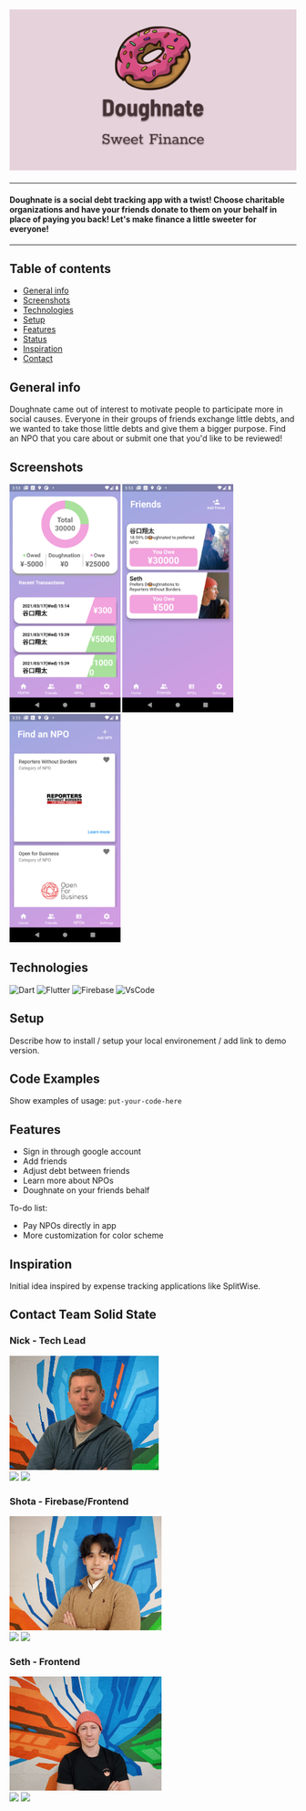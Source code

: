 ## <img src="./assets/doughnateBG.png" alt="doughnate logo image with a donut">

---

#### Doughnate is a social debt tracking app with a twist! Choose charitable organizations and have your friends donate to them on your behalf in place of paying you back! Let's make finance a little sweeter for everyone!

---

## Table of contents

- [General info](#general-info)
- [Screenshots](#screenshots)
- [Technologies](#technologies)
- [Setup](#setup)
- [Features](#features)
- [Status](#status)
- [Inspiration](#inspiration)
- [Contact](#contact)

## General info

Doughnate came out of interest to motivate people to participate more in social causes. Everyone in their groups of friends exchange little debts, and we wanted to take those little debts and give them a bigger purpose. Find an NPO that you care about or submit one that you'd like to be reviewed!

## Screenshots

<img src="./assets/screenshot.png" alt="Home image of Doughnate app" height="400px">
<img src="./assets/friendsview.png" alt="friends image of Doughnate app" height="400px">
<img src="./assets/npoview.png" alt="npo image of Doughnate app" height="400px">

## Technologies

![Dart](https://img.shields.io/badge/-Dart-000000?style=flat-square&logo=Dart)
![Flutter](https://img.shields.io/badge/-Flutter-000000?style=flat-square&logo=Flutter)
![Firebase](https://img.shields.io/badge/-Firebase-000000?style=flat-square&logo=Firebase)
![VsCode](https://img.shields.io/badge/-VsCode-000000?style=flat-square&logo=visual-studio-code&logoColor=0078D7)

## Setup

Describe how to install / setup your local environement / add link to demo version.

## Code Examples

Show examples of usage:
`put-your-code-here`

## Features

- Sign in through google account
- Add friends
- Adjust debt between friends
- Learn more about NPOs
- Doughnate on your friends behalf

To-do list:

- Pay NPOs directly in app
- More customization for color scheme

## Inspiration

Initial idea inspired by expense tracking applications like SplitWise.

## Contact Team Solid State

<div>
  <div>
    <h3>Nick - Tech Lead</h3>
    <img src="./assets/mypic.jpg" height="200px">
    <br>
    <a href="https://github.com/ntaylor6422"><img src="https://img.shields.io/badge/-Github-000000?style=flat-square&logo=Github"></a>
    <a href="https://linkedin.com/in/nicktdev"><img src="https://img.shields.io/badge/-Linkedin-000000?style=flat-square&logo=Linkedin"></a>
  <div>
    <h3>Shota - Firebase/Frontend</h3>
    <img src="./assets/ShotaPic.jpg" height="200px">
    <br>
    <a href="https://github.com/Gukou4869"><img src="https://img.shields.io/badge/-Github-000000?style=flat-square&logo=Github"></a>
    <a href="https://linkedin.com/in/Gukou4869"><img src="https://img.shields.io/badge/-Linkedin-000000?style=flat-square&logo=Linkedin"></a>
  <div>
    <h3>Seth - Frontend</h3>
    <img src="./assets/sethpic.jpg" height="200px">
    <br>
    <a href="https://github.com/sethwright"><img src="https://img.shields.io/badge/-Github-000000?style=flat-square&logo=Github"></a>
    <a href="https://linkedin.com/in/wseth"><img src="https://img.shields.io/badge/-Linkedin-000000?style=flat-square&logo=Linkedin"></a>
  <div>
<div>
